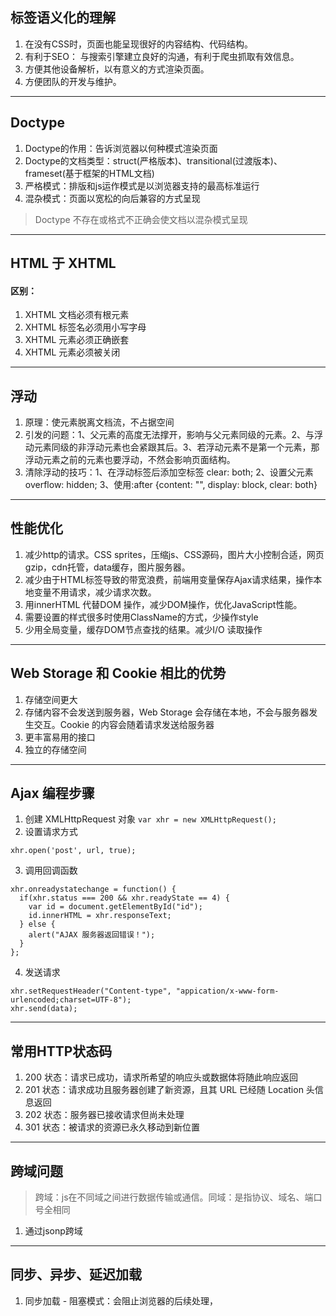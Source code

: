 ## 标签语义化的理解
1. 在没有CSS时，页面也能呈现很好的内容结构、代码结构。
2. 有利于SEO： 与搜索引擎建立良好的沟通，有利于爬虫抓取有效信息。
3. 方便其他设备解析，以有意义的方式渲染页面。
4. 方便团队的开发与维护。
- - - - -
## Doctype
1. Doctype的作用：告诉浏览器以何种模式渲染页面
2. Doctype的文档类型：struct(严格版本)、transitional(过渡版本)、frameset(基于框架的HTML文档)
3. 严格模式：排版和js运作模式是以浏览器支持的最高标准运行
4. 混杂模式：页面以宽松的向后兼容的方式呈现
> Doctype 不存在或格式不正确会使文档以混杂模式呈现
- - - - -
## HTML 于 XHTML
#### 区别：
1. XHTML 文档必须有根元素
2. XHTML 标签名必须用小写字母
3. XHTML 元素必须正确嵌套
4. XHTML 元素必须被关闭
- - - - -
## 浮动
1. 原理：使元素脱离文档流，不占据空间
2. 引发的问题：1、父元素的高度无法撑开，影响与父元素同级的元素。2、与浮动元素同级的非浮动元素也会紧跟其后。3、若浮动元素不是第一个元素，那浮动元素之前的元素也要浮动，不然会影响页面结构。
3. 清除浮动的技巧：1、在浮动标签后添加空标签 clear: both; 2、设置父元素 overflow: hidden; 3、使用:after {content: "", display: block, clear: both}
- - - - - 
## 性能优化
1. 减少http的请求。CSS sprites，压缩js、CSS源码，图片大小控制合适，网页gzip，cdn托管，data缓存，图片服务器。
2. 减少由于HTML标签导致的带宽浪费，前端用变量保存Ajax请求结果，操作本地变量不用请求，减少请求次数。
3. 用innerHTML 代替DOM 操作，减少DOM操作，优化JavaScript性能。
4. 需要设置的样式很多时使用ClassName的方式，少操作style
5. 少用全局变量，缓存DOM节点查找的结果。减少I/O 读取操作
- - - - - 
## Web Storage 和 Cookie 相比的优势
1. 存储空间更大
2. 存储内容不会发送到服务器，Web Storage 会存储在本地，不会与服务器发生交互。Cookie 的内容会随着请求发送给服务器
3. 更丰富易用的接口
4. 独立的存储空间
- - - - - 
## Ajax 编程步骤
1. 创建 XMLHttpRequest 对象
`var xhr = new XMLHttpRequest();`
2. 设置请求方式
```
xhr.open('post', url, true);
```
3. 调用回调函数
```
xhr.onreadystatechange = function() {
  if(xhr.status === 200 && xhr.readyState == 4) {
    var id = document.getElementById("id");
    id.innerHTML = xhr.responseText;
  } else {
    alert("AJAX 服务器返回错误！");
  }
};
```
4. 发送请求
```
xhr.setRequestHeader("Content-type", "appication/x-www-form-urlencoded;charset=UTF-8");
xhr.send(data);
```
- - - - -
## 常用HTTP状态码
1. 200 状态：请求已成功，请求所希望的响应头或数据体将随此响应返回
2. 201 状态：请求成功且服务器创建了新资源，且其 URL 已经随 Location 头信息返回
3. 202 状态：服务器已接收请求但尚未处理
4. 301 状态：被请求的资源已永久移动到新位置
- - - - - 
## 跨域问题
> 跨域：js在不同域之间进行数据传输或通信。同域：是指协议、域名、端口号全相同
1. 通过jsonp跨域

- - - - - 
## 同步、异步、延迟加载
1. 同步加载 - 阻塞模式：会阻止浏览器的后续处理，